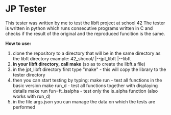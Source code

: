# JP Tester

This tester was written by me to test the libft project at school 42
The tester is written in python which runs consecutive programs written in C and checks if the result of the original and the reproduced funcition is the same. 

**How to use:**

1. clone the repository to a directory that will be in the same directory as the libft directory
    example:
       42_shcool/
         |--jpt_libft
         |--libft
2. **in your libft directory, call make** (so as to create the libft.a file)
3. in the jpt_libft directory first type "make" - this will copy the library to the tester directory
4. then you can start testing by typing:
    make run - test all functions in the basic version
    make run_d - test all functions together with displaying details
    make run fun=ft_isalpha - test only the is_alpha function (also works with run_d)
5. in the file args.json you can manage the data on which the tests are performed

